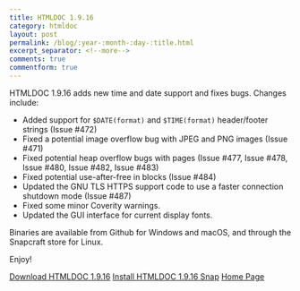 ```yaml
---
title: HTMLDOC 1.9.16
category: htmldoc
layout: post
permalink: /blog/:year-:month-:day-:title.html
excerpt_separator: <!--more-->
comments: true
commentform: true
---
```


HTMLDOC 1.9.16 adds new time and date support and fixes bugs.  Changes include:

- Added support for `$DATE(format)` and `$TIME(format)` header/footer strings
  (Issue #472)
- Fixed a potential image overflow bug with JPEG and PNG images (Issue #471)
- Fixed potential heap overflow bugs with pages (Issue #477, Issue #478,
  Issue #480, Issue #482, Issue #483)
- Fixed potential use-after-free in blocks (Issue #484)
- Updated the GNU TLS HTTPS support code to use a faster connection shutdown
  mode (Issue #487)
- Fixed some minor Coverity warnings.
- Updated the GUI interface for current display fonts.

Binaries are available from Github for Windows and macOS, and through the
Snapcraft store for Linux.

Enjoy!

<a class="btn btn-primary" href="https://github.com/michaelrsweet/htmldoc/releases/tag/v1.9.16">Download HTMLDOC 1.9.16</a>
<a class="btn btn-default" href="https://snapcraft.io/htmldoc">Install HTMLDOC 1.9.16 Snap</a>
<a class="btn btn-default" href="/htmldoc/index.html">Home Page</a>
